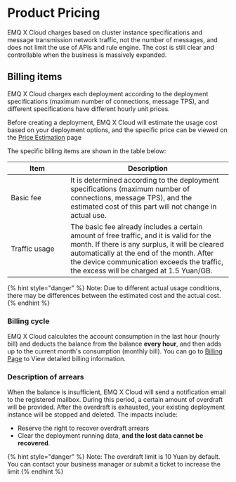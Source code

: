 # Product Pricing

EMQ X Cloud charges based on cluster instance specifications and message transmission network traffic, not the number of messages, and does not limit the use of APIs and rule engine. The cost is still clear and controllable when the business is massively expanded.



## Billing items

EMQ X Cloud charges each deployment according to the deployment specifications (maximum number of connections, message TPS), and different specifications have different hourly unit prices.

Before creating a deployment, EMQ X Cloud will estimate the usage cost based on your deployment options, and the specific price can be viewed on the [Price Estimation](https://cloud.emqx.io/cn/calculator) page


The specific billing items are shown in the table below:

| Item  | Description                                               |
| -------- | ------------------------------------------------------------ |
| <div style="width: 120px"></div>Basic fee | It is determined according to the deployment specifications (maximum number of connections, message TPS), and the estimated cost of this part will not change in actual use. |
| Traffic usage | The basic fee already includes a certain amount of free traffic, and it is valid for the month. If there is any surplus, it will be cleared automatically at the end of the month. After the device communication exceeds the traffic, the excess will be charged at 1.5 Yuan/GB. |

{% hint style="danger" %}
Note: Due to different actual usage conditions, there may be differences between the estimated cost and the actual cost.
{% endhint %}



### Billing cycle

EMQ X Cloud calculates the account consumption in the last hour (hourly bill) and deducts the balance from the balance **every hour**, and then adds up to the current month's consumption (monthly bill). You can go to [Billing Page](<https:/ /cloud.emqx.io/console/billing/overview>)  to View detailed billing information.

### Description of arrears

When the balance is insufficient, EMQ X Cloud will send a notification email to the registered mailbox. During this period, a certain amount of overdraft will be provided. After the overdraft is exhausted, your existing deployment instance will be stopped and deleted. The impacts include:

- Reserve the right to recover overdraft arrears
- Clear the deployment running data, **and the lost data cannot be recovered**.

{% hint style="danger" %}
Note: The overdraft limit is 10 Yuan by default. You can contact your business manager or submit a ticket to increase the limit
{% endhint %}

<!-- ### 计费示例一 TODO 等待添加 ### 计费示例二 -->